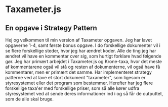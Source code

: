 # Taxameter.js
## En opgave i Strategy Pattern

Hej og velkommen til min version af Taxameter opgaven. Jeg har lavet opgaverne 1-4, samt første bonus opgave. I do forskellige dokumenter vil i se flere forskellige steder, hvor jeg har ændret koder. Alle de ting jeg har ændret vil have en kommentar over sig, som hurtigt forklare hvad følgende gør. Jeg har primært arbejdet i Taxameter.js og Krone-taxa, hvor det meste af kommentarene også vil stå og resten af dokumenterne, vil også have få kommentarer, men er primært det samme. Har implementeret strategy patterne ved at lave et stort dokument "taxameter", som ligesom er styresystemet eller det program som bestemmer. Herefter har jeg flere forskellige taxa'er med forskellige priser, som så alle kører udfra styresystemet ved at sende deres informationer ind i og så får de outputtet, som de alle skal bruge.
